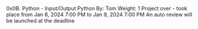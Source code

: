 0x0B. Python - Input/Output
Python
 By: Tom
 Weight: 1
 Project over - took place from Jan 8, 2024 7:00 PM to Jan 9, 2024 7:00 PM
 An auto review will be launched at the deadline
